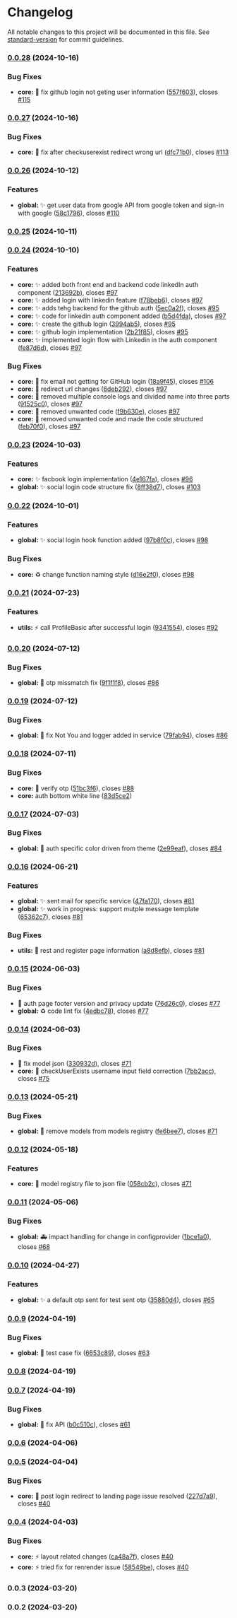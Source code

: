 # Changelog

All notable changes to this project will be documented in this file. See [standard-version](https://github.com/conventional-changelog/standard-version) for commit guidelines.

### [0.0.28](https://https//github.com/wrappid/wrappid-module/compare/v0.0.27...v0.0.28) (2024-10-16)


### Bug Fixes

* **core:** :bug: fix github login not geting user information ([557f603](https://https//github.com/wrappid/wrappid-module/commit/557f6038c66a1750e489dda8c912d29a3859a3fd)), closes [#115](https://https//github.com/wrappid/wrappid-module/issues/115)

### [0.0.27](https://https//github.com/wrappid/wrappid-module/compare/v0.0.26...v0.0.27) (2024-10-16)


### Bug Fixes

* **core:** :bug: fix after checkuserexist redirect wrong url ([dfc71b0](https://https//github.com/wrappid/wrappid-module/commit/dfc71b05f991795ef79aad09bf922d58eb13be86)), closes [#113](https://https//github.com/wrappid/wrappid-module/issues/113)

### [0.0.26](https://https//github.com/wrappid/wrappid-module/compare/v0.0.25...v0.0.26) (2024-10-12)


### Features

* **global:** :sparkles: get user data from google API from google token and sign-in with google ([58c1796](https://https//github.com/wrappid/wrappid-module/commit/58c1796fe14809ea283c9a7c4d2f19a1f968ed5b)), closes [#110](https://https//github.com/wrappid/wrappid-module/issues/110)

### [0.0.25](https://https//github.com/wrappid/wrappid-module/compare/v0.0.24...v0.0.25) (2024-10-11)

### [0.0.24](https://https//github.com/wrappid/wrappid-module/compare/v0.0.23...v0.0.24) (2024-10-10)


### Features

* **core:** :sparkles: added both front end and backend code linkedIn auth component ([213692b](https://https//github.com/wrappid/wrappid-module/commit/213692bf81f2de976b7547a4ce0af23963b862a6)), closes [#97](https://https//github.com/wrappid/wrappid-module/issues/97)
* **core:** :sparkles: added login with linkedin feature ([f78beb6](https://https//github.com/wrappid/wrappid-module/commit/f78beb6ce052de026c90b12b5cd60b91801f97c9)), closes [#97](https://https//github.com/wrappid/wrappid-module/issues/97)
* **core:** :sparkles: adds tehg backend for the github auth ([5ec0a2f](https://https//github.com/wrappid/wrappid-module/commit/5ec0a2fb2212f929a373812e27a4e64ea378ceba)), closes [#95](https://https//github.com/wrappid/wrappid-module/issues/95)
* **core:** :sparkles: code for linkedin auth component added ([b5d4fda](https://https//github.com/wrappid/wrappid-module/commit/b5d4fda3e69d9795a58b6c57cad7e093fbe18abe)), closes [#97](https://https//github.com/wrappid/wrappid-module/issues/97)
* **core:** :sparkles: create the github login ([3994ab5](https://https//github.com/wrappid/wrappid-module/commit/3994ab5d2231594874c6f69fdc7e64d777baecce)), closes [#95](https://https//github.com/wrappid/wrappid-module/issues/95)
* **core:** :sparkles: github login implementation ([2b21f85](https://https//github.com/wrappid/wrappid-module/commit/2b21f857f8d6f7edd2b7853d1a4c21dd28e4bcd8)), closes [#95](https://https//github.com/wrappid/wrappid-module/issues/95)
* **core:** :sparkles: implemented login flow with Linkedin in the auth component ([fe87d6d](https://https//github.com/wrappid/wrappid-module/commit/fe87d6d426061f24e483b8d4d99ed65d5d3ba2e1)), closes [#97](https://https//github.com/wrappid/wrappid-module/issues/97)


### Bug Fixes

* **core:** :bug: fix email not getting for GitHub login ([18a9f45](https://https//github.com/wrappid/wrappid-module/commit/18a9f452e4c142754b1529ab16486d4e9257cd4f)), closes [#106](https://https//github.com/wrappid/wrappid-module/issues/106)
* **core:** :bug: redirect url changes ([6deb292](https://https//github.com/wrappid/wrappid-module/commit/6deb2927ea2358f3baa6587ad3bf4f0f4be38349)), closes [#97](https://https//github.com/wrappid/wrappid-module/issues/97)
* **core:** :bug: removed multiple console logs and divided name into three parts ([91525c0](https://https//github.com/wrappid/wrappid-module/commit/91525c0652c5c6c6957d5cd8945a2b2d997bdd17)), closes [#97](https://https//github.com/wrappid/wrappid-module/issues/97)
* **core:** :bug: removed unwanted code ([f9b630e](https://https//github.com/wrappid/wrappid-module/commit/f9b630e59a2bf0c6ab05626286dc004f9c5aeeab)), closes [#97](https://https//github.com/wrappid/wrappid-module/issues/97)
* **core:** :bug: removed unwanted code and made the code structured ([feb70f0](https://https//github.com/wrappid/wrappid-module/commit/feb70f09ace22837bb83454288f527fc341a836c)), closes [#97](https://https//github.com/wrappid/wrappid-module/issues/97)

### [0.0.23](https://https//github.com/wrappid/wrappid-module/compare/v0.0.22...v0.0.23) (2024-10-03)


### Features

* **core:** :sparkles: facbook login implementation ([4e167fa](https://https//github.com/wrappid/wrappid-module/commit/4e167fa987706b3b95aaa8d56bb38cea0c87aebd)), closes [#96](https://https//github.com/wrappid/wrappid-module/issues/96)
* **global:** :sparkles: social login code structure fix ([8ff38d7](https://https//github.com/wrappid/wrappid-module/commit/8ff38d7832b6f4ce30481a518073f2a8da831365)), closes [#103](https://https//github.com/wrappid/wrappid-module/issues/103)

### [0.0.22](https://https//github.com/wrappid/wrappid-module/compare/v0.0.21...v0.0.22) (2024-10-01)


### Features

* **global:** :sparkles: social login hook function added ([97b8f0c](https://https//github.com/wrappid/wrappid-module/commit/97b8f0c4c190b80fcceba71bc3793ae280b4f3dd)), closes [#98](https://https//github.com/wrappid/wrappid-module/issues/98)


### Bug Fixes

* **core:** :recycle: change function naming style ([d16e2f0](https://https//github.com/wrappid/wrappid-module/commit/d16e2f0a77ce94cbce932ddff4bc39ab2cfbb042)), closes [#98](https://https//github.com/wrappid/wrappid-module/issues/98)

### [0.0.21](https://https//github.com/wrappid/wrappid-module/compare/v0.0.20...v0.0.21) (2024-07-23)


### Features

* **utils:** :zap: call ProfileBasic after successful login ([9341554](https://https//github.com/wrappid/wrappid-module/commit/93415542135090b4a8ed5e09526b6d9d3834918d)), closes [#92](https://https//github.com/wrappid/wrappid-module/issues/92)

### [0.0.20](https://https//github.com/wrappid/wrappid-module/compare/v0.0.19...v0.0.20) (2024-07-12)


### Bug Fixes

* **global:** :bug: otp missmatch fix ([9f1f1f8](https://https//github.com/wrappid/wrappid-module/commit/9f1f1f8c13784a993f24b27be0ca9ace0cf57de5)), closes [#86](https://https//github.com/wrappid/wrappid-module/issues/86)

### [0.0.19](https://https//github.com/wrappid/wrappid-module/compare/v0.0.18...v0.0.19) (2024-07-12)


### Bug Fixes

* **global:** :bug: fix Not You and logger added in service ([79fab94](https://https//github.com/wrappid/wrappid-module/commit/79fab9465552329597c99f0b703443c9895b7daa)), closes [#86](https://https//github.com/wrappid/wrappid-module/issues/86)

### [0.0.18](https://https//github.com/wrappid/wrappid-module/compare/v0.0.17...v0.0.18) (2024-07-11)


### Bug Fixes

* **core:** :bug: verify otp ([51bc3f6](https://https//github.com/wrappid/wrappid-module/commit/51bc3f669378f70730f3fd4fbea6d8ba57caa514)), closes [#88](https://https//github.com/wrappid/wrappid-module/issues/88)
* **core:** auth bottom white line ([83d5ce2](https://https//github.com/wrappid/wrappid-module/commit/83d5ce207c3fdc196a861a1c7943e9db786945db))

### [0.0.17](https://https//github.com/wrappid/wrappid-module/compare/v0.0.16...v0.0.17) (2024-07-03)


### Bug Fixes

* **global:** :lipstick: auth specific color driven from theme ([2e99eaf](https://https//github.com/wrappid/wrappid-module/commit/2e99eaf1730b89d6e3b97c2f15bdefe285d328c2)), closes [#84](https://https//github.com/wrappid/wrappid-module/issues/84)

### [0.0.16](https://https//github.com/wrappid/wrappid-module/compare/v0.0.15...v0.0.16) (2024-06-21)


### Features

* **global:** :sparkles: sent mail for specific service ([47fa170](https://https//github.com/wrappid/wrappid-module/commit/47fa170b9aaac815dff0b5fbcc84d24a6a7ae946)), closes [#81](https://https//github.com/wrappid/wrappid-module/issues/81)
* **global:** :sparkles: work in progress: support mutple message template ([65362c7](https://https//github.com/wrappid/wrappid-module/commit/65362c769e76fee92fe10dea7576fd17b9cd68f4)), closes [#81](https://https//github.com/wrappid/wrappid-module/issues/81)


### Bug Fixes

* **utils:** :bug: rest and register page information ([a8d8efb](https://https//github.com/wrappid/wrappid-module/commit/a8d8efb327695f93d21b4276b9d73c8b995beccf)), closes [#81](https://https//github.com/wrappid/wrappid-module/issues/81)

### [0.0.15](https://https//github.com/wrappid/wrappid-module/compare/v0.0.14...v0.0.15) (2024-06-03)


### Bug Fixes

* :bug: auth page footer version and privacy update ([76d26c0](https://https//github.com/wrappid/wrappid-module/commit/76d26c073d5e03866fbc26d7da2f15105f3fced7)), closes [#77](https://https//github.com/wrappid/wrappid-module/issues/77)
* **global:** :recycle: code lint fix ([4edbc78](https://https//github.com/wrappid/wrappid-module/commit/4edbc7874dbbcca6b238da945e3c1b256a8c9dbe)), closes [#77](https://https//github.com/wrappid/wrappid-module/issues/77)

### [0.0.14](https://https//github.com/wrappid/wrappid-module/compare/v0.0.13...v0.0.14) (2024-06-03)


### Bug Fixes

* :bug: fix model json ([330932d](https://https//github.com/wrappid/wrappid-module/commit/330932d0e8411f3c6da79f4d3ed05a616452417c)), closes [#71](https://https//github.com/wrappid/wrappid-module/issues/71)
* **core:** :bug: checkUserExists username input field correction ([7bb2acc](https://https//github.com/wrappid/wrappid-module/commit/7bb2acce937f86d74eb28d4d2c7a1fb63b9cd712)), closes [#75](https://https//github.com/wrappid/wrappid-module/issues/75)

### [0.0.13](https://https//github.com/wrappid/wrappid-module/compare/v0.0.12...v0.0.13) (2024-05-21)


### Bug Fixes

* **global:** :bug: remove models from models registry ([fe6bee7](https://https//github.com/wrappid/wrappid-module/commit/fe6bee7d60c2b784e26355bad3275a53e6ffad88)), closes [#71](https://https//github.com/wrappid/wrappid-module/issues/71)

### [0.0.12](https://https//github.com/wrappid/wrappid-module/compare/v0.0.11...v0.0.12) (2024-05-18)


### Features

* **core:** :wrench: model registry file to json file ([058cb2c](https://https//github.com/wrappid/wrappid-module/commit/058cb2c198f48960f69e0c7c9dce215b2af91727)), closes [#71](https://https//github.com/wrappid/wrappid-module/issues/71)

### [0.0.11](https://https//github.com/wrappid/wrappid-module/compare/v0.0.10...v0.0.11) (2024-05-06)


### Bug Fixes

* **global:** :ambulance: impact handling for change in configprovider ([1bce1a0](https://https//github.com/wrappid/wrappid-module/commit/1bce1a01d99a3a4db7b3edf1003f2a7cda0fbe46)), closes [#68](https://https//github.com/wrappid/wrappid-module/issues/68)

### [0.0.10](https://https//github.com/wrappid/wrappid-module/compare/v0.0.9...v0.0.10) (2024-04-27)


### Features

* **global:** :sparkles: a default otp sent for test sent otp ([35880d4](https://https//github.com/wrappid/wrappid-module/commit/35880d411afe30ddcf230051bc621ccdd6d7754d)), closes [#65](https://https//github.com/wrappid/wrappid-module/issues/65)

### [0.0.9](https://https//github.com/wrappid/wrappid-module/compare/v0.0.8...v0.0.9) (2024-04-19)


### Bug Fixes

* **global:** :bug: test case fix ([6653c89](https://https//github.com/wrappid/wrappid-module/commit/6653c898d13603eafbf88bb4c86a54bc0976703b)), closes [#63](https://https//github.com/wrappid/wrappid-module/issues/63)

### [0.0.8](https://https//github.com/wrappid/wrappid-module/compare/v0.0.7...v0.0.8) (2024-04-19)

### [0.0.7](https://https//github.com/wrappid/wrappid-module/compare/v0.0.6...v0.0.7) (2024-04-19)


### Bug Fixes

* **global:** :bug: fix API ([b0c510c](https://https//github.com/wrappid/wrappid-module/commit/b0c510c8f9a415448a10315b6f1d63884a07bc04)), closes [#61](https://https//github.com/wrappid/wrappid-module/issues/61)

### [0.0.6](https://https//github.com/wrappid/wrappid-module/compare/v0.0.5...v0.0.6) (2024-04-06)

### [0.0.5](https://https//github.com/wrappid/wrappid-module/compare/v0.0.4...v0.0.5) (2024-04-04)


### Bug Fixes

* **core:** :bug: post login redirect to landing page issue resolved ([227d7a9](https://https//github.com/wrappid/wrappid-module/commit/227d7a905c48376cf8dbdfb3bc6eafc99a404274)), closes [#40](https://https//github.com/wrappid/wrappid-module/issues/40)

### [0.0.4](https://https//github.com/wrappid/wrappid-module/compare/v0.0.3...v0.0.4) (2024-04-03)


### Bug Fixes

* **core:** :zap: layout related changes ([ca48a7f](https://https//github.com/wrappid/wrappid-module/commit/ca48a7f42834ccd086e02154876eb9de761bdd39)), closes [#40](https://https//github.com/wrappid/wrappid-module/issues/40)
* **core:** :zap: tried fix for renrender issue ([58549be](https://https//github.com/wrappid/wrappid-module/commit/58549be5f4b54107bdc08040abb2e6d1da3171ee)), closes [#40](https://https//github.com/wrappid/wrappid-module/issues/40)

### 0.0.3 (2024-03-20)

### 0.0.2 (2024-03-20)
